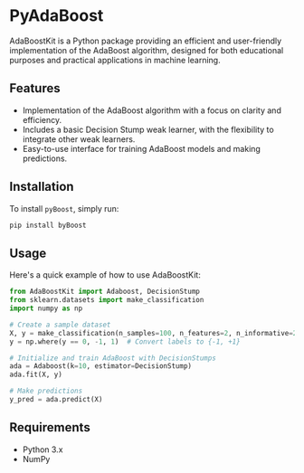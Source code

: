 # PyAdaBoost

AdaBoostKit is a Python package providing an efficient and user-friendly implementation of the AdaBoost algorithm, designed for both educational purposes and practical applications in machine learning.

## Features
- Implementation of the AdaBoost algorithm with a focus on clarity and efficiency.
- Includes a basic Decision Stump weak learner, with the flexibility to integrate other weak learners.
- Easy-to-use interface for training AdaBoost models and making predictions.

## Installation
To install `pyBoost`, simply run:
```bash
pip install byBoost
```

## Usage
Here's a quick example of how to use AdaBoostKit:
```python
from AdaBoostKit import Adaboost, DecisionStump
from sklearn.datasets import make_classification
import numpy as np

# Create a sample dataset
X, y = make_classification(n_samples=100, n_features=2, n_informative=2, n_redundant=0)
y = np.where(y == 0, -1, 1)  # Convert labels to {-1, +1}

# Initialize and train AdaBoost with DecisionStumps
ada = Adaboost(k=10, estimator=DecisionStump)
ada.fit(X, y)

# Make predictions
y_pred = ada.predict(X)
```

## Requirements
- Python 3.x
- NumPy